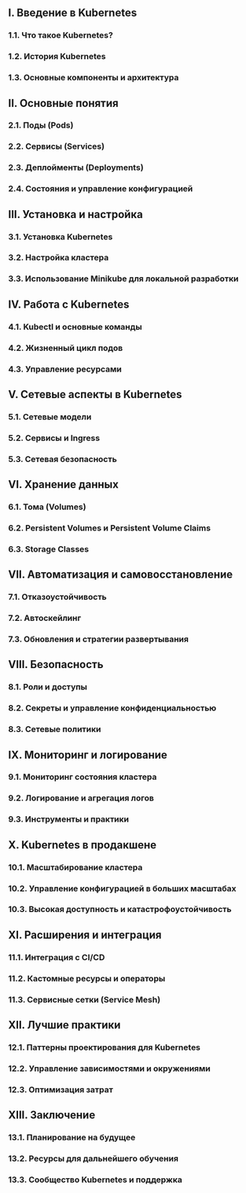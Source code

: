## I. Введение в Kubernetes
### 1.1. Что такое Kubernetes?
### 1.2. История Kubernetes
### 1.3. Основные компоненты и архитектура

## II. Основные понятия
### 2.1. Поды (Pods)
### 2.2. Сервисы (Services)
### 2.3. Деплойменты (Deployments)
### 2.4. Состояния и управление конфигурацией

## III. Установка и настройка
### 3.1. Установка Kubernetes
### 3.2. Настройка кластера
### 3.3. Использование Minikube для локальной разработки

## IV. Работа с Kubernetes
### 4.1. Kubectl и основные команды
### 4.2. Жизненный цикл подов
### 4.3. Управление ресурсами

## V. Сетевые аспекты в Kubernetes
### 5.1. Сетевые модели
### 5.2. Сервисы и Ingress
### 5.3. Сетевая безопасность

## VI. Хранение данных
### 6.1. Тома (Volumes)
### 6.2. Persistent Volumes и Persistent Volume Claims
### 6.3. Storage Classes

## VII. Автоматизация и самовосстановление
### 7.1. Отказоустойчивость
### 7.2. Автоскейлинг
### 7.3. Обновления и стратегии развертывания

## VIII. Безопасность
### 8.1. Роли и доступы
### 8.2. Секреты и управление конфиденциальностью
### 8.3. Сетевые политики

## IX. Мониторинг и логирование
### 9.1. Мониторинг состояния кластера
### 9.2. Логирование и агрегация логов
### 9.3. Инструменты и практики

## X. Kubernetes в продакшене
### 10.1. Масштабирование кластера
### 10.2. Управление конфигурацией в больших масштабах
### 10.3. Высокая доступность и катастрофоустойчивость

## XI. Расширения и интеграция
### 11.1. Интеграция с CI/CD
### 11.2. Кастомные ресурсы и операторы
### 11.3. Сервисные сетки (Service Mesh)

## XII. Лучшие практики
### 12.1. Паттерны проектирования для Kubernetes
### 12.2. Управление зависимостями и окружениями
### 12.3. Оптимизация затрат

## XIII. Заключение
### 13.1. Планирование на будущее
### 13.2. Ресурсы для дальнейшего обучения
### 13.3. Сообщество Kubernetes и поддержка
